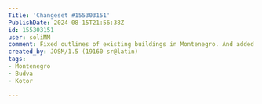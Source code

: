 ```yaml
---
Title: 'Changeset #155303151'
PublishDate: 2024-08-15T21:56:38Z
id: 155303151
user: soliMM
comment: Fixed outlines of existing buildings in Montenegro. And added POI based on user report in note:4380737
created_by: JOSM/1.5 (19160 sr@latin)
tags:
- Montenegro
- Budva
- Kotor

---
```

